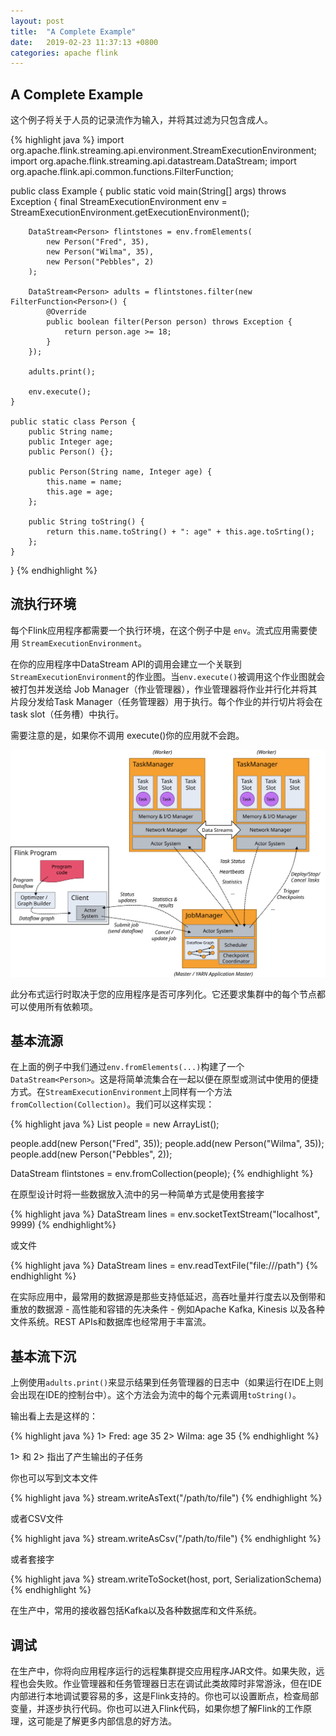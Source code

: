 ```yaml
---
layout: post
title:  "A Complete Example"
date:   2019-02-23 11:37:13 +0800
categories: apache flink
---
```


## A Complete Example

这个例子将关于人员的记录流作为输入，并将其过滤为只包含成人。

{% highlight java %}
import org.apache.flink.streaming.api.environment.StreamExecutionEnvironment;
import org.apache.flink.streaming.api.datastream.DataStream;
import org.apache.flink.api.common.functions.FilterFunction;

public class Example {
    public static void main(String[] args) throws Exception {
        final StreamExecutionEnvironment env = StreamExecutionEnvironment.getExecutionEnvironment();

        DataStream<Person> flintstones = env.fromElements(
            new Person("Fred", 35),
            new Person("Wilma", 35),
            new Person("Pebbles", 2)
        );

        DataStream<Person> adults = flintstones.filter(new FilterFunction<Person>() {
            @Override
            public boolean filter(Person person) throws Exception {
                return person.age >= 18;
            }
        });

        adults.print();

        env.execute();
    }

    public static class Person {
        public String name;
        public Integer age;
        public Person() {};

        public Person(String name, Integer age) {
            this.name = name;
            this.age = age;
        };

        public String toString() {
            return this.name.toString() + ": age" + this.age.toSrting();
        };
    }
}
{% endhighlight %}

## 流执行环境

每个Flink应用程序都需要一个执行环境，在这个例子中是 `env`。流式应用需要使用 `StreamExecutionEnvironment`。

在你的应用程序中DataStream API的调用会建立一个关联到`StreamExecutionEnvironment`的作业图。当`env.execute()`被调用这个作业图就会被打包并发送给 Job Manager（作业管理器），作业管理器将作业并行化并将其片段分发给Task Manager（任务管理器）用于执行。每个作业的并行切片将会在task slot（任务槽）中执行。

需要注意的是，如果你不调用 execute()你的应用就不会跑。

![processes](/assets/image/apache/flink/training/processes.svg)

此分布式运行时取决于您的应用程序是否可序列化。它还要求集群中的每个节点都可以使用所有依赖项。

## 基本流源

在上面的例子中我们通过`env.fromElements(...)`构建了一个`DataStream<Person>`。这是将简单流集合在一起以便在原型或测试中使用的便捷方式。在`StreamExecutionEnvironment`上同样有一个方法`fromCollection(Collection)`。我们可以这样实现：

{% highlight java %}
List<Person> people = new ArrayList<Person>();

people.add(new Person("Fred", 35));
people.add(new Person("Wilma", 35));
people.add(new Person("Pebbles", 2));

DataStream<Person> flintstones = env.fromCollection(people);
{% endhighlight %}

在原型设计时将一些数据放入流中的另一种简单方式是使用套接字

{% highlight java %}
DataStream<String> lines = env.socketTextStream("localhost", 9999)
{% endhighlight%}

或文件

{% highlight java %}
DataStream<String> lines = env.readTextFile("file:///path")
{% endhighlight %}

在实际应用中，最常用的数据源是那些支持低延迟，高吞吐量并行度去以及倒带和重放的数据源 - 高性能和容错的先决条件 - 例如Apache Kafka, Kinesis 以及各种文件系统。REST APIs和数据库也经常用于丰富流。

## 基本流下沉

上例使用`adults.print()`来显示结果到任务管理器的日志中（如果运行在IDE上则会出现在IDE的控制台中）。这个方法会为流中的每个元素调用`toString()`。

输出看上去是这样的：

{% highlight java %}
1> Fred: age 35
2> Wilma: age 35
{% endhighlight %}

1> 和 2> 指出了产生输出的子任务

你也可以写到文本文件

{% highlight java %}
stream.writeAsText("/path/to/file")
{% endhighlight %}

或者CSV文件

{% highlight java %}
stream.writeAsCsv("/path/to/file")
{% endhighlight %}

或者套接字

{% highlight java %}
stream.writeToSocket(host, port, SerializationSchema)
{% endhighlight %}

在生产中，常用的接收器包括Kafka以及各种数据库和文件系统。

## 调试

在生产中，你将向应用程序运行的远程集群提交应用程序JAR文件。如果失败，远程也会失败。作业管理器和任务管理器日志在调试此类故障时非常游泳，但在IDE内部进行本地调试要容易的多，这是Flink支持的。你也可以设置断点，检查局部变量，并逐步执行代码。你也可以进入Flink代码，如果你想了解Flink的工作原理，这可能是了解更多内部信息的好方法。